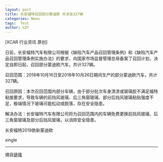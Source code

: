 ```yaml
---
layout: post
title: 长安福特召回部分蒙迪欧 共涉及327辆
categories: News
tags:  Test
author: GZY
---
```


[XCAR 行业资讯 原创]

日前，长安福特汽车有限公司根据《缺陷汽车产品召回管理条例》和《缺陷汽车产品召回管理条例实施办法》的要求，向国家市场监督管理总局备案了召回计划，决定自即日起，召回部分蒙迪欧汽车，共计327辆。

召回范围：2018年10月16日至2018年10月26日期间生产的部分蒙迪欧汽车，共计327辆。

召回原因：本次召回范围内部分车辆，由于部分批次车身清漆或玻璃胶不满足福特粘接要求，导致车辆的前挡风玻璃、后三角窗玻璃、部分后挡风玻璃粘贴强度不足，极端情况下玻璃可能松动或脱落，存在安全隐患。

解决办法：长安福特汽车有限公司将为召回范围内的车辆免费更换前挡风玻璃、后三角窗玻璃及部分后挡风玻璃，以消除安全隐患。

长安福特2019款新蒙迪欧

single

*****

摘自[链接](http://new.qq.com/omn/20190131/20190131A08FHY.html)
